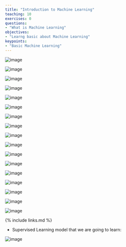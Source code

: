 ```yaml
---
title: "Introduction to Machine Learning"
teaching: 10
exercises: 0
questions:
- "What is Machine Learning"
objectives:
- "Learng basic about Machine Learning"
keypoints:
- "Basic Machine Learning"
---
```

![image](https://user-images.githubusercontent.com/43855029/114188431-25a80d00-9917-11eb-8262-25d658eba55e.png)

![image](https://user-images.githubusercontent.com/43855029/114188470-2ccf1b00-9917-11eb-8f54-19bebb7b68a5.png)

![image](https://user-images.githubusercontent.com/43855029/114188487-322c6580-9917-11eb-8bb8-746424eb2fbd.png)

![image](https://user-images.githubusercontent.com/43855029/114188503-36588300-9917-11eb-8d12-18e884de7f2a.png)

![image](https://user-images.githubusercontent.com/43855029/114188520-39537380-9917-11eb-8c12-5a6e06dfc1ac.png)

![image](https://user-images.githubusercontent.com/43855029/114188556-42444500-9917-11eb-913f-66470b35450b.png)

![image](https://user-images.githubusercontent.com/43855029/114188585-4a03e980-9917-11eb-9c6f-d3e499ca9ecc.png)

![image](https://user-images.githubusercontent.com/43855029/114188613-512af780-9917-11eb-8d87-4f472023bc14.png)

![image](https://user-images.githubusercontent.com/43855029/132392320-73372d77-01db-41ea-aaea-f1c4ba325a2d.png)

![image](https://user-images.githubusercontent.com/43855029/132392334-ad115479-c211-4454-b96c-ff6f2e6f512f.png)

![image](https://user-images.githubusercontent.com/43855029/132392339-7957ea57-0f87-4264-9bdb-cb8d98a8d27e.png)

![image](https://user-images.githubusercontent.com/43855029/132392346-d04e7370-31c1-4fa5-a1dc-d0c6323c756c.png)

![image](https://user-images.githubusercontent.com/43855029/132392356-96e5f72a-0dab-491b-b653-22834d5a14b5.png)

![image](https://user-images.githubusercontent.com/43855029/132392362-a1e92f26-2da9-4a67-a985-4f2220f5245f.png)

![image](https://user-images.githubusercontent.com/43855029/132392366-8621e604-62e8-4fe1-b723-ad9f3c86d07b.png)

![image](https://user-images.githubusercontent.com/43855029/132392371-e18ff92c-b85d-43bf-b7cf-a67896b44424.png)

![image](https://user-images.githubusercontent.com/43855029/132392376-41c923c7-5314-41a1-9d99-94f38ecb0842.png)




{% include links.md %}

- Supervised Learning model that we are going to learn:

![image](https://user-images.githubusercontent.com/43855029/114583677-da139d00-9c4f-11eb-816b-efee53facc2a.png)
